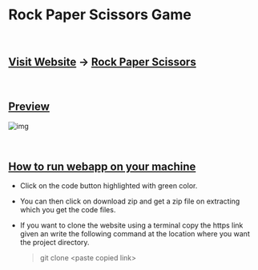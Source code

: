 # **Rock Paper Scissors Game**

<br/>

## <u>Visit Website</u> -> [Rock Paper Scissors](https://keshavsingh7.github.io/rock-paper-scissors/)

<br/>

## <u>Preview</u>

![img](https://i.postimg.cc/m2y0XxgC/rock-paper-scissors.png)

<br/>

## <u>How to run webapp on your machine</u>

- Click on the code button highlighted with green color.
- You can then click on download zip and get a zip file on extracting which you get the code files.

- If you want to clone the website using a terminal copy the https link given an write the following
  command at the location where you want the project directory.
  > git clone \<paste copied link\>

